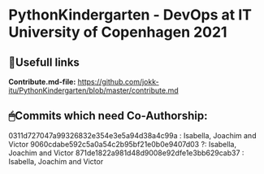 # PythonKindergarten - DevOps at IT University of Copenhagen 2021
## 🔗Usefull links
**Contribute.md-file:** https://github.com/jokk-itu/PythonKindergarten/blob/master/contribute.md



## 🖱Commits which need Co-Authorship:
0311d727047a99326832e354e3e5a94d38a4c99a : Isabella, Joachim and Victor
9060cdabe592c5a0a54c2b95bf21e0b0e9407d03 ?: Isabella, Joachim and Victor
871de1822a981d48d9008e92dfe1e3bb629cab37 : Isabella, Joachim and Victor

